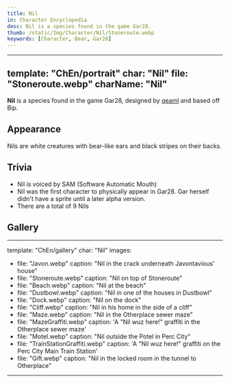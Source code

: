 ```yaml
---
title: Nil
in: Character Encyclopedia
desc: Nil is a species found in the game Gar28.
thumb: /static/Img/Character/Nil/Stoneroute.webp
keywords: [Character, Bear, Gar28]
---
```


---
template: "ChEn/portrait"
char: "Nil"
file: "Stoneroute.webp"
charName: "Nil"
---

**Nil** is a species found in the game Gar28, designed by [qeaml] and based off
Bip.

## Appearance

Nils are white creatures with bear-like ears and black stripes on their backs.

## Trivia

* Nil is voiced by SAM (Software Automatic Mouth)
* Nil was the first character to physically appear in Gar28. Gar herself
  didn't have a sprite until a later alpha version.
* There are a total of 9 Nils

## Gallery

---
template: "ChEn/gallery"
char: "Nil"
images:
  - file: "Javon.webp"
    caption: "Nil in the crack underneath Javontavious' house"
  - file: "Stoneroute.webp"
    caption: "Nil on top of Stoneroute"
  - file: "Beach.webp"
    caption: "Nil at the beach"
  - file: "Dustbowl.webp"
    caption: "Nil in one of the houses in Dustbowl"
  - file: "Dock.webp"
    caption: "Nil on the dock"
  - file: "Cliff.webp"
    caption: "Nil in his home in the side of a cliff"
  - file: "Maze.webp"
    caption: "Nil in the Otherplace sewer maze"
  - file: "MazeGraffiti.webp"
    caption: 'A "Nil wuz here!" graffiti in the Otherplace sewer maze'
  - file: "Motel.webp"
    caption: "Nil outside the Potel in Perc City"
  - file: "TrainStationGraffiti.webp"
    caption: 'A "Nil wuz here!" graffiti on the Perc City Main Train Station'
  - file: "Gift.webp"
    caption: "Nil in the locked room in the tunnel to Otherplace"
---

[qeaml]: https://qeaml.github.io
